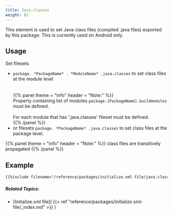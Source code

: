 ```yaml
---
title: Java.classes
weight: 82
---
```


This element is used to set Java class files (compiled .java files) exported by this package. This is currently used on Android only.

## Usage ##

Set filesets

 - `package. *PackageName* . *ModuleName* .java.classes` to set class files at the module level<br><br><br>{{% panel theme = "info" header = "Note:" %}}<br>Property containing list of modules `package.[PackageName].buildmodules` must be defined.<br><br>For each module that has &#39;.java.classes&#39; fileset must be defined.<br>{{% /panel %}}
 - or filesets `package. *PackageName* .java.classes` to set class files at the package level.


{{% panel theme = "info" header = "Note:" %}}
class files are transitively propagated
{{% /panel %}}
## Example ##


```xml
{{%include filename="/reference/packages/initialize.xml-file/java.classes/javaclassfiles.xml" /%}}

```

##### Related Topics: #####
-  [Initialize.xml file]( {{< ref "reference/packages/initialize.xml-file/_index.md" >}} ) 
